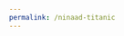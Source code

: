```yaml
---
permalink: /ninaad-titanic
---
```


<!DOCTYPE html>
<html lang="en">
<head>
    <meta charset="UTF-8">
    <meta name="viewport" content="width=device-width, initial-scale=1.0">
    <title>Titanic Survival Prediction</title>
    <style>
        body {
            font-family: Arial, sans-serif;
            margin: 20px;
            padding: 20px;
        }

        label, input {
            margin-bottom: 10px;
            display: block;
        }

        button {
            margin-top: 20px;
        }
    </style>
</head>
<body>
    <h1>Titanic Survival Prediction</h1>
    <form id="predictionForm">
        <label for="pclass">Passenger Class:</label>
        <input type="number" id="pclass" name="pclass" required><br>

        <label for="sex">Sex (0 for female, 1 for male):</label>
        <input type="number" id="sex" name="sex" required><br>

        <label for="age">Age:</label>
        <input type="number" id="age" name="age" required><br>

        <label for="sibsp">Siblings/Spouses Aboard:</label>
        <input type="number" id="sibsp" name="sibsp" required><br>

        <label for="parch">Parents/Children Aboard:</label>
        <input type="number" id="parch" name="parch" required><br>

        <label for="fare">Ticket Fare:</label>
        <input type="number" step="any" id="fare" name="fare" required><br>

        <label for="embarked">Embarked (C = Cherbourg; Q = Queenstown; S = Southampton):</label>
        <input type="text" id="embarked" name="embarked" required><br>

        <label for="alone">Alone (0 for No, 1 for Yes):</label>
        <input type="number" id="alone" name="alone" required><br>

        <button type="submit">Predict Survival</button>
    </form>
    <div id="predictionResult"></div>
    <script>
        document.getElementById('predictionForm').addEventListener('submit', function(e) {
            e.preventDefault();

            const formData = {
                pclass: document.getElementById('pclass').value,
                sex: document.getElementById('sex').value,
                age: document.getElementById('age').value,
                sibsp: document.getElementById('sibsp').value,
                parch: document.getElementById('parch').value,
                fare: document.getElementById('fare').value,
                embarked: document.getElementById('embarked').value.toUpperCase(),
                alone: document.getElementById('alone').value
            };

            fetch('http://127.0.0.1:8058/api/titanic/predict', {
                method: 'POST',
                headers: {
                    'Content-Type': 'application/json',
                },
                body: JSON.stringify([formData]),
            })
            .then(response => response.json())
            .then(data => {
                document.getElementById('predictionResult').innerHTML = `
                    <p>Decision Tree Classifier Survival Probability: ${data['DecisionTreeClassifier Survival Probability']}</p>
                    <p>Logistic Regression Survival Probability: ${data['LogisticRegression Survival Probability']}</p>
                `;
            })
            .catch((error) => {
                console.error('Error:', error);
            });
        });
    </script>
</body>
</html>


